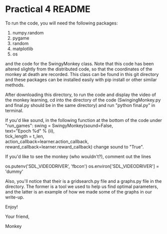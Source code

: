 # Practical 4 README

To run the code, you will need the following packages: 
1) numpy.random
2) pygame
3) random
4) matplotlib
5) os

and the code for the SwingyMonkey class. Note that this code has been altered slightly from the distributed code, so that the coordinates of the monkey at death are recorded. This class can be found in this git directory and these packages can be installed easily with pip install or other similar methods.

After downloading this directory, to run the code and display the video of the monkey learning, cd into the directory of the code (SwingingMonkey.py and final.py should be in the same directory) and run "python final.py" in terminal.

If you'd like sound, in the following function at the bottom of the code under "run_games":
swing = SwingyMonkey(sound=False,                 
                     text="Epoch %d" % (ii),      
                     tick_length = t_len,          
                     action_callback=learner.action_callback,
                     reward_callback=learner.reward_callback)
change sound to "True".

If you'd like to see the monkey (who wouldn't?), comment out the lines

os.putenv('SDL_VIDEODRIVER', 'fbcon')
os.environ['SDL_VIDEODRIVER'] = 'dummy'

Also, you'll notice that their is a gridsearch.py file and a graphs.py file in the directory. The former is a tool we used to help us find optimal parameters, and the latter is an example of how we made some of the graphs in our write-up.

Enjoy!

Your friend,

Monkey
